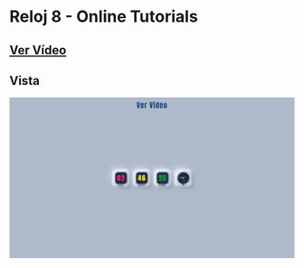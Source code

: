 # Reloj 8 - Online Tutorials

## [Ver Vídeo](https://youtu.be/zmoVEilswsw?si=_Rmc4HSdCJHBpUn6)
## Vista
![View](view.jpg)